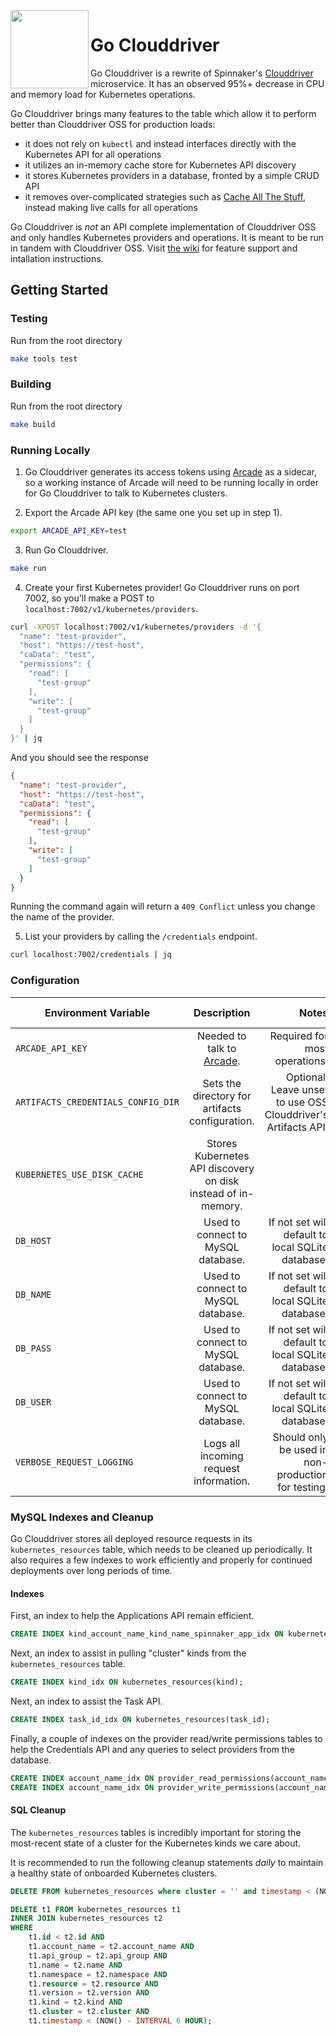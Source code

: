 <img src="https://github.com/homedepot/go-clouddriver/blob/media/clouddriver.png" width="125" align="left">

# Go Clouddriver

Go Clouddriver is a rewrite of Spinnaker's [Clouddriver](https://github.com/spinnaker/clouddriver) microservice. It has an observed 95%+ decrease in CPU and memory load for Kubernetes operations.

Go Clouddriver brings many features to the table which allow it to perform better than Clouddriver OSS for production loads:
- it does not rely on `kubectl` and instead interfaces directly with the Kubernetes API for all operations
- it utilizes an in-memory cache store for Kubernetes API discovery
- it stores Kubernetes providers in a database, fronted by a simple CRUD API
- it removes over-complicated strategies such as [Cache All The Stuff](https://github.com/spinnaker/clouddriver/tree/master/cats), instead making live calls for all operations

Go Clouddriver is *not* an API complete implementation of Clouddriver OSS and only handles Kubernetes providers and operations. It is meant to be run in tandem with Clouddriver OSS. Visit [the wiki](https://github.com/homedepot/go-clouddriver/wiki) for feature support and intallation instructions.

## Getting Started

### Testing

Run from the root directory
```bash
make tools test
```

### Building

Run from the root directory
```bash
make build
```

### Running Locally

1) Go Clouddriver generates its access tokens using [Arcade](https://github.com/homedepot/arcade) as a sidecar, so a working instance of Arcade will need to be running locally in order for Go Clouddriver to talk to Kubernetes clusters.

2) Export the Arcade API key (the same one you set up in step 1).
```bash
export ARCADE_API_KEY=test
```

3) Run Go Clouddriver.
```bash
make run
```

4) Create your first Kubernetes provider! Go Clouddriver runs on port 7002, so you'll make a POST to `localhost:7002/v1/kubernetes/providers`.
```bash
curl -XPOST localhost:7002/v1/kubernetes/providers -d '{
  "name": "test-provider",
  "host": "https://test-host",
  "caData": "test",
  "permissions": {
    "read": [
      "test-group"
    ],
    "write": [
      "test-group"
    ]
  }
}' | jq
```
And you should see the response
```json
{
  "name": "test-provider",
  "host": "https://test-host",
  "caData": "test",
  "permissions": {
    "read": [
      "test-group"
    ],
    "write": [
      "test-group"
    ]
  }
}
```
Running the command again will return a `409 Conflict` unless you change the name of the provider.

5) List your providers by calling the `/credentials` endpoint.
```bash
curl localhost:7002/credentials | jq
```

### Configuration

| Environment Variable | Description | Notes | Default Value |
|----------|:-------------:|-----------:|------------:|
| `ARCADE_API_KEY` | Needed to talk to [Arcade](https://github.com/billiford/arcade). | Required for most operations. ||
| `ARTIFACTS_CREDENTIALS_CONFIG_DIR` | Sets the directory for artifacts configuration. | Optional. Leave unset to use OSS Clouddriver's Artifacts API. ||
| `KUBERNETES_USE_DISK_CACHE` | Stores Kubernetes API discovery on disk instead of in-memory. || `false` |
| `DB_HOST` | Used to connect to MySQL database. | If not set will default to local SQLite database. ||
| `DB_NAME` | Used to connect to MySQL database. | If not set will default to local SQLite database. ||
| `DB_PASS` | Used to connect to MySQL database. | If not set will default to local SQLite database. ||
| `DB_USER` | Used to connect to MySQL database. | If not set will default to local SQLite database. ||
| `VERBOSE_REQUEST_LOGGING` | Logs all incoming request information. | Should only be used in non-production for testing. | `false` |

### MySQL Indexes and Cleanup

Go Clouddriver stores all deployed resource requests in its `kubernetes_resources` table, which needs to be cleaned up periodically. It also requires a few indexes
to work efficiently and properly for continued deployments over long periods of time.

#### Indexes

First, an index to help the Applications API remain efficient.
```sql
CREATE INDEX kind_account_name_kind_name_spinnaker_app_idx ON kubernetes_resources(account_name, kind, name, spinnaker_app);
```
Next, an index to assist in pulling "cluster" kinds from the `kubernetes_resources` table.
```sql
CREATE INDEX kind_idx ON kubernetes_resources(kind);
```
Next, an index to assist the Task API.
```sql
CREATE INDEX task_id_idx ON kubernetes_resources(task_id);
```
Finally, a couple of indexes on the provider read/write permissions tables to help the Credentials API and any queries to select providers from the database.
```sql
CREATE INDEX account_name_idx ON provider_read_permissions(account_name);
CREATE INDEX account_name_idx ON provider_write_permissions(account_name);
```

#### SQL Cleanup

The `kubernetes_resources` tables is incredibly important for storing the most-recent state of a cluster for the Kubernetes kinds we care about.

It is recommended to run the following cleanup statements *daily* to maintain a healthy state of onboarded Kubernetes clusters.
```sql
DELETE FROM kubernetes_resources where cluster = '' and timestamp < (NOW() - INTERVAL 6 HOUR);

DELETE t1 FROM kubernetes_resources t1
INNER JOIN kubernetes_resources t2
WHERE
    t1.id < t2.id AND
    t1.account_name = t2.account_name AND
    t1.api_group = t2.api_group AND
    t1.name = t2.name AND
    t1.namespace = t2.namespace AND
    t1.resource = t2.resource AND
    t1.version = t2.version AND
    t1.kind = t2.kind AND
    t1.cluster = t2.cluster AND
    t1.timestamp < (NOW() - INTERVAL 6 HOUR);
```
